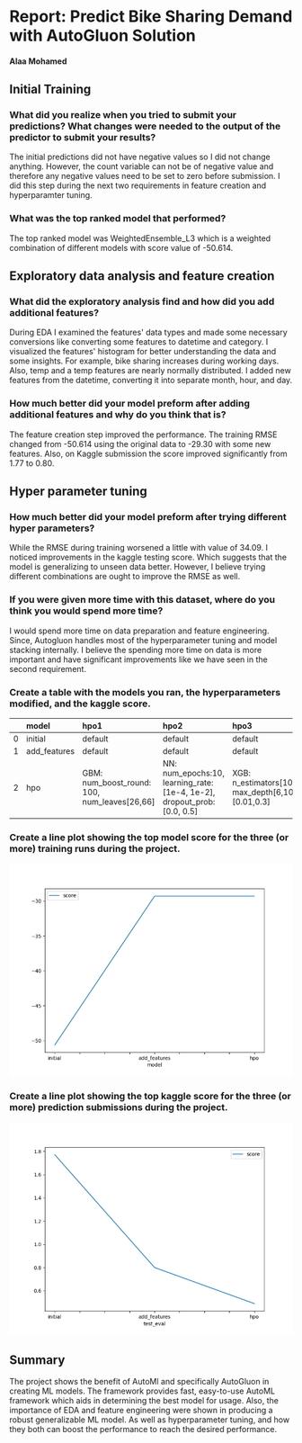 # Report: Predict Bike Sharing Demand with AutoGluon Solution
#### Alaa Mohamed

## Initial Training
### What did you realize when you tried to submit your predictions? What changes were needed to the output of the predictor to submit your results?
The initial predictions did not have negative values so I did not change anything. However, the count variable can not be of negative value and therefore any negative values need to be set to zero before submission. I did this step during the next two requirements in feature creation and hyperparamter tuning.

### What was the top ranked model that performed?
The top ranked model was WeightedEnsemble_L3 which is a weighted combination of different models with score value of -50.614.

## Exploratory data analysis and feature creation
### What did the exploratory analysis find and how did you add additional features?
During EDA I examined the features' data types and made some necessary conversions like converting some features to datetime and category. I visualized the features' histogram for better understanding the data and some insights. For example, bike sharing increases during working days. Also, temp and a temp features are nearly normally distributed.
I added new features from the datetime, converting it into separate month, hour, and day. 

### How much better did your model preform after adding additional features and why do you think that is?
The feature creation step improved the performance. The training RMSE changed from -50.614 using the original data to -29.30 with some new features. Also, on Kaggle submission the score improved significantly from 1.77 to 0.80.

## Hyper parameter tuning
### How much better did your model preform after trying different hyper parameters?
While the RMSE during training worsened a little with value of 34.09. I noticed improvements in the kaggle testing score. Which suggests that the model is generalizing to unseen data better. However, I believe trying different combinations are ought to improve the RMSE as well.

### If you were given more time with this dataset, where do you think you would spend more time?
I would spend more time on data preparation and feature engineering. Since, Autogluon handles most of the hyperparameter tuning and model stacking internally. I believe the spending more time on data is more important and have significant improvements like we have seen in the second requirement.

### Create a table with the models you ran, the hyperparameters modified, and the kaggle score.
|    | model        | hpo1                                         | hpo2                                                                    | hpo3                                                         |   score |
|---:|:-------------|:---------------------------------------------|:------------------------------------------------------------------------|:-------------------------------------------------------------|--------:|
|  0 | initial      | default                                      | default                                                                 | default                                                      |    1.77 |
|  1 | add_features | default                                      | default                                                                 | default                                                      |    0.8  |
|  2 | hpo          | GBM: num_boost_round: 100, num_leaves[26,66] | NN: num_epochs:10, learning_rate:[1e-4, 1e-2], dropout_prob: [0.0, 0.5] | XGB: n_estimators[100:500], max_depth[6,10], eta: [0.01,0.3] |    0.49 |

### Create a line plot showing the top model score for the three (or more) training runs during the project.


![model_train_score.png](img/model_train_score.png)

### Create a line plot showing the top kaggle score for the three (or more) prediction submissions during the project.


![model_test_score.png](img/model_test_score.png)

## Summary

The project shows the benefit of AutoMl and specifically AutoGluon in creating ML models. The framework provides fast, easy-to-use AutoML framework which aids in determining the best model for usage. Also, the importance of EDA and feature engineering were shown in producing a robust generalizable ML model. As well as hyperparameter tuning, and how they both can boost the performance to reach the desired performance.
